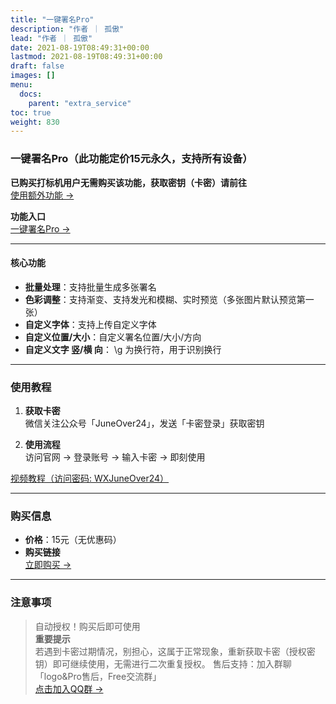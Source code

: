 ```yaml
---
title: "一键署名Pro"
description: "作者 ｜ 孤傲"
lead: "作者 ｜ 孤傲"
date: 2021-08-19T08:49:31+00:00
lastmod: 2021-08-19T08:49:31+00:00
draft: false
images: []
menu:
  docs:
    parent: "extra_service"
toc: true
weight: 830
---
```


### 一键署名Pro（此功能定价15元永久，支持所有设备）

**已购买打标机用户无需购买该功能，获取密钥（卡密）请前往**  
[使用额外功能 →](https://skin.gushao.club/docs/mark_user/useextraservice/)

**功能入口**  
[一键署名Pro →](https://skin.gushao.club/docs/extra_service/OneClickSignaturePro/)

---

#### 核心功能

- **批量处理**：支持批量生成多张署名
- **色彩调整**：支持渐变、支持发光和模糊、实时预览（多张图片默认预览第一张）
- **自定义字体**：支持上传自定义字体
- **自定义位置/大小**：自定义署名位置/大小/方向
- **自定义文字 竖/横 向**： \g 为换行符，用于识别换行

---

### 使用教程

1. **获取卡密**  
   微信关注公众号「JuneOver24」，发送「卡密登录」获取密钥

2. **使用流程**  
   访问官网 → 登录账号 → 输入卡密 → 即刻使用

[视频教程（访问密码: WXJuneOver24）](https://url69.ctfile.com/d/22031369-65046580-3246ae?p=WXJuneOver24)

---

### 购买信息

- **价格**：15元（无优惠码）
- **购买链接**  
  [立即购买 →](https://shop.gushao.club/buy/24)

---

### 注意事项

> 自动授权！购买后即可使用  
> **重要提示**  
> 若遇到卡密过期情况，别担心，这属于正常现象，重新获取卡密（授权密钥）即可继续使用，无需进行二次重复授权。
> 售后支持：加入群聊「logo&Pro售后，Free交流群」  
> [点击加入QQ群 →](https://qm.qq.com/q/BrPUdXGm6Q)
